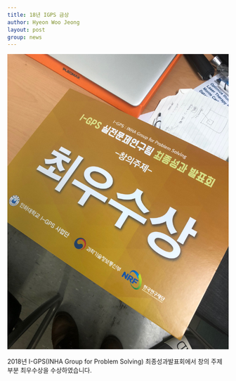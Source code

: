 ```yaml
---
title: 18년 IGPS 금상 
author: Hyeon Woo Jeong
layout: post
group: news
---
```


 <img src="/static/img/news/igps_award.jpeg" alt="MR5 2220 empty" class="img-responsive">

2018년 I-GPS(INHA Group for Problem Solving) 최종성과발표회에서 창의 주제 부분 최우수상을 수상하였습니다.